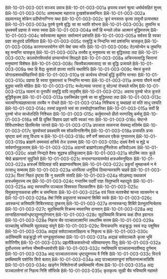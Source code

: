 BR-10-01-003-001	सञ्जय उवाच
BR-10-01-003-001a	कृपस्य वचनं श्रुत्वा धर्मार्थसहितं शुभम्
BR-10-01-003-001c	अश्वत्थामा महाराज दुःखशोकसमन्वितः
BR-10-01-003-002a	दह्यमानस्तु शोकेन प्रदीप्तेनाग्निना यथा
BR-10-01-003-002c	क्रूरं मनस्ततः कृत्वा तावुभौ प्रत्यभाषत
BR-10-01-003-003a	पुरुषे पुरुषे बुद्धिः सा सा भवति शोभना
BR-10-01-003-003c	तुष्यन्ति च पृथक्सर्वे प्रज्ञया ते स्वया स्वया
BR-10-01-003-004a	सर्वो हि मन्यते लोक आत्मानं बुद्धिमत्तरम्
BR-10-01-003-004c	सर्वस्यात्मा बहुमतः सर्वात्मानं प्रशंसति
BR-10-01-003-005a	सर्वस्य हि स्वका प्रज्ञा साधुवादे प्रतिष्ठिता
BR-10-01-003-005c	परबुद्धिं च निन्दन्ति स्वां प्रशंसन्ति चासकृत्
BR-10-01-003-006a	कारणान्तरयोगेन योगे येषां समा मतिः
BR-10-01-003-006c	तेऽन्योन्येन च तुष्यन्ति बहु मन्यन्ति चासकृत्
BR-10-01-003-007a	तस्यैव तु मनुष्यस्य सा सा बुद्धिस्तदा तदा
BR-10-01-003-007c	कालयोगविपर्यासं प्राप्यान्योन्यं विपद्यते
BR-10-01-003-008a	अचिन्त्यत्वाद्धि चित्तानां मनुष्याणां विशेषतः
BR-10-01-003-008c	चित्तवैकल्यमासाद्य सा सा बुद्धिः प्रजायते
BR-10-01-003-009a	यथा हि वैद्यः कुशलो ज्ञात्वा व्याधिं यथाविधि
BR-10-01-003-009c	भेषजं कुरुते योगात्प्रशमार्थमिहाभिभो
BR-10-01-003-010a	एवं कार्यस्य योगार्थं बुद्धिं कुर्वन्ति मानवाः
BR-10-01-003-010c	प्रज्ञया हि स्वया युक्तास्तां च निन्दन्ति मानवाः
BR-10-01-003-011a	अन्यया यौवने मर्त्यो बुद्ध्या भवति मोहितः
BR-10-01-003-011c	मध्येऽन्यया जरायां तु सोऽन्यां रोचयते मतिम्
BR-10-01-003-012a	व्यसनं वा पुनर्घोरं समृद्धिं वापि तादृशीम्
BR-10-01-003-012c	अवाप्य पुरुषो भोज कुरुते बुद्धिवैकृतम्
BR-10-01-003-013a	एकस्मिन्नेव पुरुषे सा सा बुद्धिस्तदा तदा
BR-10-01-003-013c	भवत्यनित्यप्रज्ञत्वात्सा तस्यैव न रोचते
BR-10-01-003-014a	निश्चित्य तु यथाप्रज्ञं यां मतिं साधु पश्यति
BR-10-01-003-014c	तस्यां प्रकुरुते भावं सा तस्योद्योगकारिका
BR-10-01-003-015a	सर्वो हि पुरुषो भोज साध्वेतदिति निश्चितः
BR-10-01-003-015c	कर्तुमारभते प्रीतो मरणादिषु कर्मसु
BR-10-01-003-016a	सर्वे हि युक्तिं विज्ञाय प्रज्ञां चापि स्वकां नराः
BR-10-01-003-016c	चेष्टन्ते विविधाश्चेष्टा हितमित्येव जानते
BR-10-01-003-017a	उपजाता व्यसनजा येयमद्य मतिर्मम
BR-10-01-003-017c	युवयोस्तां प्रवक्ष्यामि मम शोकविनाशिनीम्
BR-10-01-003-018a	प्रजापतिः प्रजाः सृष्ट्वा कर्म तासु विधाय च
BR-10-01-003-018c	वर्णे वर्णे समाधत्त एकैकं गुणवत्तरम्
BR-10-01-003-019a	ब्राह्मणे दममव्यग्रं क्षत्रिये तेज उत्तमम्
BR-10-01-003-019c	दाक्ष्यं वैश्ये च शूद्रे च सर्ववर्णानुकूलताम्
BR-10-01-003-020a	अदान्तो ब्राह्मणोऽसाधुर्निस्तेजाः क्षत्रियोऽधमः
BR-10-01-003-020c	अदक्षो निन्द्यते वैश्यः शूद्रश्च प्रतिकूलवान्
BR-10-01-003-021a	सोऽस्मि जातः कुले श्रेष्ठे ब्राह्मणानां सुपूजिते
BR-10-01-003-021c	मन्दभाग्यतयास्म्येतं क्षत्रधर्ममनुष्ठितः
BR-10-01-003-022a	क्षत्रधर्मं विदित्वाहं यदि ब्राह्मण्यसंश्रितम्
BR-10-01-003-022c	प्रकुर्यां सुमहत्कर्म न मे तत्साधु सम्मतम्
BR-10-01-003-023a	धारयित्वा धनुर्दिव्यं दिव्यान्यस्त्राणि चाहवे
BR-10-01-003-023c	पितरं निहतं दृष्ट्वा किं नु वक्ष्यामि संसदि
BR-10-01-003-024a	सोऽहमद्य यथाकामं क्षत्रधर्ममुपास्य तम्
BR-10-01-003-024c	गन्तास्मि पदवीं राज्ञः पितुश्चापि महाद्युतेः
BR-10-01-003-025a	अद्य स्वप्स्यन्ति पाञ्चाला विश्वस्ता जितकाशिनः
BR-10-01-003-025c	विमुक्तयुग्यकवचा हर्षेण च समन्विताः
BR-10-01-003-025e	वयं जिता मताश्चैषां श्रान्ता व्यायमनेन च
BR-10-01-003-026a	तेषां निशि प्रसुप्तानां स्वस्थानां शिबिरे स्वके
BR-10-01-003-026c	अवस्कन्दं करिष्यामि शिबिरस्याद्य दुष्करम्
BR-10-01-003-027a	तानवस्कन्द्य शिबिरे प्रेतभूतान्विचेतसः
BR-10-01-003-027c	सूदयिष्यामि विक्रम्य मघवानिव दानवान्
BR-10-01-003-028a	अद्य तान्सहितान्सर्वान्धृष्टद्युम्नपुरोगमान्
BR-10-01-003-028c	सूदयिष्यामि विक्रम्य कक्षं दीप्त इवानलः
BR-10-01-003-028e	निहत्य चैव पाञ्चालाञ्शान्तिं लब्धास्मि सत्तम
BR-10-01-003-029a	पाञ्चालेषु चरिष्यामि सूदयन्नद्य संयुगे
BR-10-01-003-029c	पिनाकपाणिः सङ्क्रुद्धः स्वयं रुद्रः पशुष्विव
BR-10-01-003-030a	अद्याहं सर्वपाञ्चालान्निहत्य च निकृत्य च
BR-10-01-003-030c	अर्दयिष्यामि सङ्क्रुद्धो रणे पाण्डुसुतांस्तथा
BR-10-01-003-031a	अद्याहं सर्वपाञ्चालैः कृत्वा भूमिं शरीरिणीम्
BR-10-01-003-031c	प्रहृत्यैकैकशस्तेभ्यो भविष्याम्यनृणः पितुः
BR-10-01-003-032a	दुर्योधनस्य कर्णस्य भीष्मसैन्धवयोरपि
BR-10-01-003-032c	गमयिष्यामि पाञ्चालान्पदवीमद्य दुर्गमाम्
BR-10-01-003-033a	अद्य पाञ्चालराजस्य धृष्टद्युम्नस्य वै निशि
BR-10-01-003-033c	विरात्रे प्रमथिष्यामि पशोरिव शिरो बलात्
BR-10-01-003-034a	अद्य पाञ्चालपाण्डूनां शयितानात्मजान्निशि
BR-10-01-003-034c	खड्गेन निशितेनाजौ प्रमथिष्यामि गौतम
BR-10-01-003-035a	अद्य पाञ्चालसेनां तां निहत्य निशि सौप्तिके
BR-10-01-003-035c	कृतकृत्यः सुखी चैव भविष्यामि महामते
